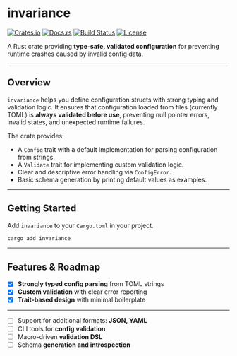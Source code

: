 # invariance

[![Crates.io](https://img.shields.io/crates/v/invariance.svg)](https://crates.io/crates/invariance)
[![Docs.rs](https://docs.rs/invariance/badge.svg)](https://docs.rs/invariance)
[![Build Status](https://github.com/ParkBlake/invariance/actions/workflows/ci.yml/badge.svg)](https://github.com/ParkBlake/invariance/actions)
[![License](https://img.shields.io/crates/l/invariance.svg)](https://github.com/ParkBlake/invariance/blob/master/LICENSE)

A Rust crate providing **type-safe, validated configuration** for preventing runtime crashes caused by invalid config data.

---

## Overview

`invariance` helps you define configuration structs with strong typing and validation logic. It ensures that configuration loaded from files (currently TOML) is **always validated before use**, preventing null pointer errors, invalid states, and unexpected runtime failures.

The crate provides:

- A `Config` trait with a default implementation for parsing configuration from strings.  
- A `Validate` trait for implementing custom validation logic.  
- Clear and descriptive error handling via `ConfigError`.  
- Basic schema generation by printing default values as examples.

---

## Getting Started

Add `invariance` to your `Cargo.toml` in your project.

```bash
cargo add invariance
```

---

## Features & Roadmap

- [x] **Strongly typed config parsing** from TOML strings  
- [x] **Custom validation** with clear error reporting  
- [x] **Trait-based design** with minimal boilerplate  

---

- [ ] Support for additional formats: **JSON, YAML**  
- [ ] CLI tools for **config validation**  
- [ ] Macro-driven **validation DSL**  
- [ ] Schema **generation and introspection**
